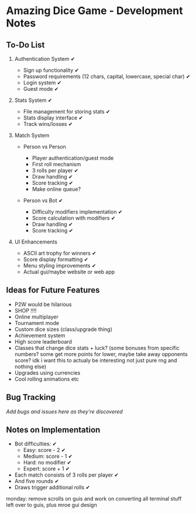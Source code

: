 # Amazing Dice Game - Development Notes

## To-Do List 
1. Authentication System ✔
   - Sign up functionality ✔
   - Password requirements (12 chars, capital, lowercase, special char) ✔
   - Login system ✔
   - Guest mode ✔

2. Stats System ✔
   - File management for storing stats ✔
   - Stats display interface ✔
   - Track wins/losses ✔

3. Match System
   - Person vs Person 
     - Player authentication/guest mode
     - First roll mechanism
     - 3 rolls per player ✔
     - Draw handling ✔
     - Score tracking ✔
     - Make online queue?
   
   - Person vs Bot ✔
     - Difficulty modifiers implementation ✔
     - Score calculation with modifiers ✔
     - Draw handling ✔
     - Score tracking ✔

4. UI Enhancements
   - ASCII art trophy for winners ✔
   - Score display formatting ✔
   - Menu styling improvements ✔
   - Actual gui/maybe website or web app 

## Ideas for Future Features 
- P2W would be hilarious
- SHOP !!!!
- Online multiplayer
- Tournament mode
- Custom dice sizes (class/upgrade thing)
- Achievement system
- High score leaderboard
- Classes that change dice stats + luck? (some bonuses from specific numbers? some get more points for lower, maybe take away opponents score? idk i want this to actualy be interesting not just pure rng and nothing else)
- Upgrades using currencies
- Cool rolling animations etc

## Bug Tracking 
*Add bugs and issues here as they're discovered*

## Notes on Implementation 
- Bot difficulties: ✔
  - Easy: score - 2  ✔
  - Medium: score - 1 ✔
  - Hard: no modifier ✔
  - Expert: score + 1 ✔
- Each match consists of 3 rolls per player ✔
- And five rounds ✔
- Draws trigger additional rolls  ✔

monday:
remove scrolls on guis and work on converting all terminal stuff left over to guis, plus mroe gui design